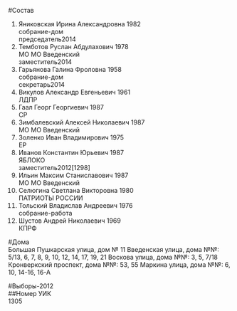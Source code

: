 #Состав  
1. Яниковская Ирина Александровна 1982  
    собрание-дом  
    председатель2014  
2. Темботов Руслан Абдулахович 1978  
    МО МО Введенский  
    заместитель2014  
3. Гарьянова Галина Фроловна 1958  
    собрание-дом  
    секретарь2014  
4. Викулов Александр Евгеньевич 1961  
    ЛДПР  
5. Гаал Георг Георгиевич 1987  
    СР  
6. Зимбалевский Алексей Николаевич 1987  
    МО МО Введенский  
7. Золенко Иван Владимирович 1975  
    ЕР  
8. Иванов Константин Юрьевич 1987  
    ЯБЛОКО  
    заместитель2012[1298]  
9. Ильин Максим Станиславович 1987  
    МО МО Введенский  
10. Селюгина Светлана Викторовна 1980  
    ПАТРИОТЫ РОССИИ  
11. Тольский Владислав Андреевич 1976  
    собрание-работа  
12. Шустов Андрей Николаевич 1969  
    КПРФ  

#Дома  
Большая Пушкарская улица, дом № 11 Введенская улица, дома №№: 5/13, 6, 7, 8, 9, 10, 12, 14, 17, 19, 21 Воскова улица, дома №№: 3, 5, 7/18 Кронверкский проспект, дома №№: 53, 55 Маркина улица, дома №№: 6, 10, 14-16, 16-А  
  
#Выборы-2012  
##Номер УИК  
1305  
